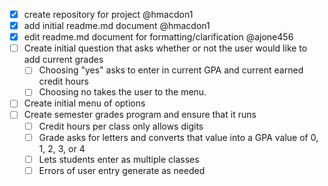 - [x] create repository for project @hmacdon1
- [x] add initial readme.md document @hmacdon1
- [x] edit readme.md document for formatting/clarification @ajone456
- [ ] Create initial question that asks whether or not the user would like to add current grades
    - [ ] Choosing "yes" asks to enter in current GPA and current earned credit hours
    - [ ] Choosing no takes the user to the menu.
- [ ] Create initial menu of options
- [ ] Create semester grades program and ensure that it runs
    - [ ] Credit hours per class only allows digits
    - [ ] Grade asks for letters and converts that value into a GPA value of 0, 1, 2, 3, or 4
    - [ ] Lets students enter as multiple classes
    - [ ] Errors of user entry generate as needed